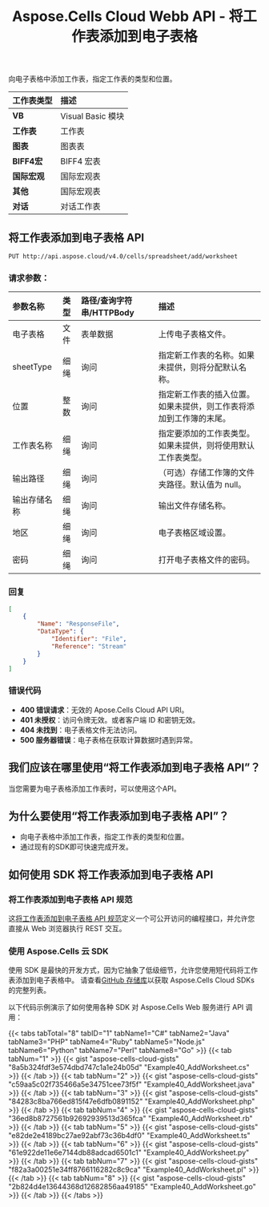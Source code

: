 ﻿---
title: Aspose.Cells Cloud Webb API - 将工作表添加到电子表格
second_title: Documen
ArticleTitle: Add a Worksheet to a Spreadshee
linktitle: 将工作表添加到电子表格
type: docs
url: /zh/add-worksheet-to-spreadsheet/
keywords: Aspose.Cells Cloud Web API, Add Worksheet, Spreadsheet Management, RES
description: Aspose.Cells Cloud Web API 允许开发人员高效地将新工作表添加到工作簿，并控制工作表的类型、位置和名称。此功能增强了工作簿的管理和灵活性
weight: 100
kwords: Excel, Office 云、REST、电子表格、PDF、CSV、JSON、Markdown、管理 Excel 工作表、动态电子表格创建
---
向电子表格中添加工作表，指定工作表的类型和位置。

|**工作表类型** |描述|
|:- |:- |
|**VB** | Visual Basic 模块|
|**工作表** |工作表|
|**图表** |图表表|
|**BIFF4宏** |BIFF4 宏表|
|**国际宏观** |国际宏观表|
|**其他** |国际宏观表|
|**对话** |对话工作表|

## **将工作表添加到电子表格 API**

```http
PUT http://api.aspose.cloud/v4.0/cells/spreadsheet/add/worksheet
```

### **请求参数：**

|参数名称|类型|路径/查询字符串/HTTPBody|描述|
|:- |:- |:- |:- |
|电子表格|文件|表单数据|上传电子表格文件。|
|sheetType|细绳|询问|指定新工作表的名称。如果未提供，则将分配默认名称。|
|位置|整数|询问|指定新工作表的插入位置。如果未提供，则工作表将添加到工作簿的末尾。|
|工作表名称|细绳|询问|指定要添加的工作表类型。如果未提供，则将使用默认工作表类型。|
|输出路径|细绳|询问|（可选）存储工作簿的文件夹路径。默认值为 null。|
|输出存储名称|细绳|询问|输出文件存储名称。|
|地区|细绳|询问|电子表格区域设置。|
|密码|细绳|询问|打开电子表格文件的密码。|

### **回复**

```json
[
    {
        "Name": "ResponseFile",
        "DataType": {
            "Identifier": "File",
            "Reference": "Stream"
        }
    }
]
```

### 错误代码

- **400 错误请求**：无效的 Apose.Cells Cloud API URI。
- **401 未授权**：访问令牌无效。或者客户端 ID 和密钥无效。
- **404 未找到**：电子表格文件无法访问。
- **500 服务器错误**：电子表格在获取计算数据时遇到异常。

## 我们应该在哪里使用“将工作表添加到电子表格 API”？

当您需要为电子表格添加工作表时，可以使用这个API。

## 为什么要使用“将工作表添加到电子表格 API”？

- 向电子表格中添加工作表，指定工作表的类型和位置。
- 通过现有的SDK即可快速完成开发。

## 如何使用 SDK 将工作表添加到电子表格 API

### 将工作表添加到电子表格 API 规范

这[将工作表添加到电子表格 API 规范](https://reference.aspose.cloud/cells/#/ManagementController/AddWorksheetToSpreadsheet)定义一个可公开访问的编程接口，并允许您直接从 Web 浏览器执行 REST 交互。

### 使用 Aspose.Cells 云 SDK

使用 SDK 是最快的开发方式，因为它抽象了低级细节，允许您使用短代码将工作表添加到电子表格中。
请查看[GitHub 存储库](https://github.com/aspose-cells-cloud)以获取 Aspose.Cells Cloud SDKs 的完整列表。

以下代码示例演示了如何使用各种 SDK 对 Aspose.Cells Web 服务进行 API 调用：

{{< tabs tabTotal="8" tabID="1" tabName1="C#" tabName2="Java" tabName3="PHP" tabName4="Ruby" tabName5="Node.js" tabName6="Python" tabName7="Perl" tabName8="Go" >}}
{{< tab tabNum="1" >}}
{{< gist "aspose-cells-cloud-gists" "8a5b324fdf3e574dbd747c1a1e24b05d" "Example40_AddWorksheet.cs" >}}
{{< /tab >}}
{{< tab tabNum="2" >}}
{{< gist "aspose-cells-cloud-gists" "c59aa5c02f735466a5e34751cee73f5f" "Example40_AddWorksheet.java" >}}
{{< /tab >}}
{{< tab tabNum="3" >}}
{{< gist "aspose-cells-cloud-gists" "84283c8ba766ed815f47e6dfb0891152" "Example40_AddWorksheet.php" >}}
{{< /tab >}}
{{< tab tabNum="4" >}}
{{< gist "aspose-cells-cloud-gists" "36ed8b8727561b92692939513d365fca" "Example40_AddWorksheet.rb" >}}
{{< /tab >}}
{{< tab tabNum="5" >}}
{{< gist "aspose-cells-cloud-gists" "e82de2e4189bc27ae92abf73c36b4df0" "Example40_AddWorksheet.ts" >}}
{{< /tab >}}
{{< tab tabNum="6" >}}
{{< gist "aspose-cells-cloud-gists" "61e922de11e6e7144db88adcad6501c1" "Example40_AddWorksheet.py" >}}
{{< /tab >}}
{{< tab tabNum="7" >}}
{{< gist "aspose-cells-cloud-gists" "f82a3a00251e34ff8766116282c8c9ca" "Example40_AddWorksheet.pl" >}}
{{< /tab >}}
{{< tab tabNum="8" >}}
{{< gist "aspose-cells-cloud-gists" "2b824d4e13644368d12682856aa49185" "Example40_AddWorksheet.go" >}}
{{< /tab >}}
{{< /tabs >}}
